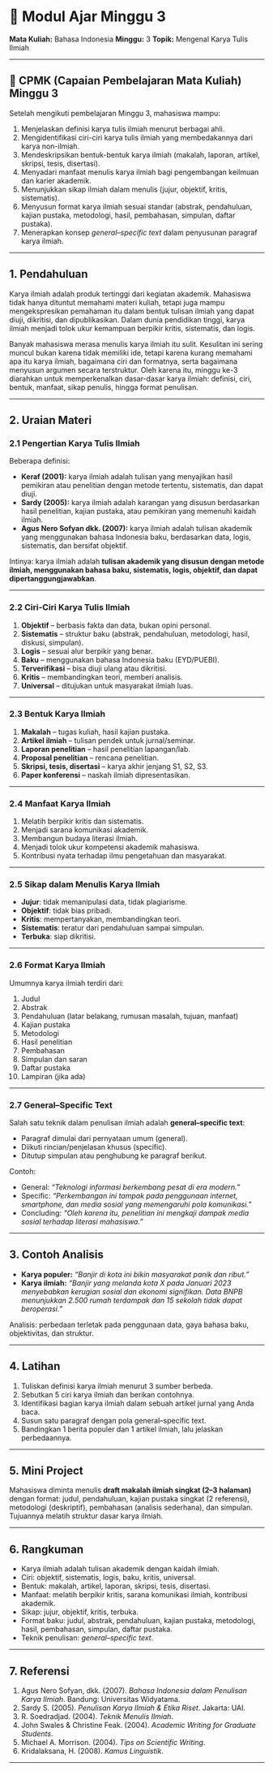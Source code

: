 
# 📘 Modul Ajar Minggu 3

**Mata Kuliah:** Bahasa Indonesia
**Minggu:** 3
**Topik:** Mengenal Karya Tulis Ilmiah

---

## 🎯 CPMK (Capaian Pembelajaran Mata Kuliah) Minggu 3

Setelah mengikuti pembelajaran Minggu 3, mahasiswa mampu:

1. Menjelaskan definisi karya tulis ilmiah menurut berbagai ahli.
2. Mengidentifikasi ciri-ciri karya tulis ilmiah yang membedakannya dari karya non-ilmiah.
3. Mendeskripsikan bentuk-bentuk karya ilmiah (makalah, laporan, artikel, skripsi, tesis, disertasi).
4. Menyadari manfaat menulis karya ilmiah bagi pengembangan keilmuan dan karier akademik.
5. Menunjukkan sikap ilmiah dalam menulis (jujur, objektif, kritis, sistematis).
6. Menyusun format karya ilmiah sesuai standar (abstrak, pendahuluan, kajian pustaka, metodologi, hasil, pembahasan, simpulan, daftar pustaka).
7. Menerapkan konsep *general–specific text* dalam penyusunan paragraf karya ilmiah.

---

## 1. Pendahuluan 

Karya ilmiah adalah produk tertinggi dari kegiatan akademik. Mahasiswa tidak hanya dituntut memahami materi kuliah, tetapi juga mampu mengekspresikan pemahaman itu dalam bentuk tulisan ilmiah yang dapat diuji, dikritisi, dan dipublikasikan. Dalam dunia pendidikan tinggi, karya ilmiah menjadi tolok ukur kemampuan berpikir kritis, sistematis, dan logis.

Banyak mahasiswa merasa menulis karya ilmiah itu sulit. Kesulitan ini sering muncul bukan karena tidak memiliki ide, tetapi karena kurang memahami apa itu karya ilmiah, bagaimana ciri dan formatnya, serta bagaimana menyusun argumen secara terstruktur. Oleh karena itu, minggu ke-3 diarahkan untuk memperkenalkan dasar-dasar karya ilmiah: definisi, ciri, bentuk, manfaat, sikap penulis, hingga format penulisan.

---

## 2. Uraian Materi

### 2.1 Pengertian Karya Tulis Ilmiah

Beberapa definisi:

* **Keraf (2001):** karya ilmiah adalah tulisan yang menyajikan hasil pemikiran atau penelitian dengan metode tertentu, sistematis, dan dapat diuji.
* **Sardy (2005):** karya ilmiah adalah karangan yang disusun berdasarkan hasil penelitian, kajian pustaka, atau pemikiran yang memenuhi kaidah ilmiah.
* **Agus Nero Sofyan dkk. (2007):** karya ilmiah adalah tulisan akademik yang menggunakan bahasa Indonesia baku, berdasarkan data, logis, sistematis, dan bersifat objektif.

Intinya: karya ilmiah adalah **tulisan akademik yang disusun dengan metode ilmiah, menggunakan bahasa baku, sistematis, logis, objektif, dan dapat dipertanggungjawabkan**.

---

### 2.2 Ciri-Ciri Karya Tulis Ilmiah

1. **Objektif** – berbasis fakta dan data, bukan opini personal.
2. **Sistematis** – struktur baku (abstrak, pendahuluan, metodologi, hasil, diskusi, simpulan).
3. **Logis** – sesuai alur berpikir yang benar.
4. **Baku** – menggunakan bahasa Indonesia baku (EYD/PUEBI).
5. **Terverifikasi** – bisa diuji ulang atau dikritisi.
6. **Kritis** – membandingkan teori, memberi analisis.
7. **Universal** – ditujukan untuk masyarakat ilmiah luas.

---

### 2.3 Bentuk Karya Ilmiah

1. **Makalah** – tugas kuliah, hasil kajian pustaka.
2. **Artikel ilmiah** – tulisan pendek untuk jurnal/seminar.
3. **Laporan penelitian** – hasil penelitian lapangan/lab.
4. **Proposal penelitian** – rencana penelitian.
5. **Skripsi, tesis, disertasi** – karya akhir jenjang S1, S2, S3.
6. **Paper konferensi** – naskah ilmiah dipresentasikan.

---

### 2.4 Manfaat Karya Ilmiah

1. Melatih berpikir kritis dan sistematis.
2. Menjadi sarana komunikasi akademik.
3. Membangun budaya literasi ilmiah.
4. Menjadi tolok ukur kompetensi akademik mahasiswa.
5. Kontribusi nyata terhadap ilmu pengetahuan dan masyarakat.

---

### 2.5 Sikap dalam Menulis Karya Ilmiah

* **Jujur**: tidak memanipulasi data, tidak plagiarisme.
* **Objektif**: tidak bias pribadi.
* **Kritis**: mempertanyakan, membandingkan teori.
* **Sistematis**: teratur dari pendahuluan sampai simpulan.
* **Terbuka**: siap dikritisi.

---

### 2.6 Format Karya Ilmiah

Umumnya karya ilmiah terdiri dari:

1. Judul
2. Abstrak
3. Pendahuluan (latar belakang, rumusan masalah, tujuan, manfaat)
4. Kajian pustaka
5. Metodologi
6. Hasil penelitian
7. Pembahasan
8. Simpulan dan saran
9. Daftar pustaka
10. Lampiran (jika ada)

---

### 2.7 General–Specific Text

Salah satu teknik dalam penulisan ilmiah adalah **general–specific text**:

* Paragraf dimulai dari pernyataan umum (general).
* Diikuti rincian/penjelasan khusus (specific).
* Ditutup simpulan atau penghubung ke paragraf berikut.

Contoh:

* General: *“Teknologi informasi berkembang pesat di era modern.”*
* Specific: *“Perkembangan ini tampak pada penggunaan internet, smartphone, dan media sosial yang memengaruhi pola komunikasi.”*
* Concluding: *“Oleh karena itu, penelitian ini mengkaji dampak media sosial terhadap literasi mahasiswa.”*

---

## 3. Contoh Analisis

* **Karya populer:** *“Banjir di kota ini bikin masyarakat panik dan ribut.”*
* **Karya ilmiah:** *“Banjir yang melanda kota X pada Januari 2023 menyebabkan kerugian sosial dan ekonomi signifikan. Data BNPB menunjukkan 2.500 rumah terdampak dan 15 sekolah tidak dapat beroperasi.”*

Analisis: perbedaan terletak pada penggunaan data, gaya bahasa baku, objektivitas, dan struktur.

---

## 4. Latihan

1. Tuliskan definisi karya ilmiah menurut 3 sumber berbeda.
2. Sebutkan 5 ciri karya ilmiah dan berikan contohnya.
3. Identifikasi bagian karya ilmiah dalam sebuah artikel jurnal yang Anda baca.
4. Susun satu paragraf dengan pola general–specific text.
5. Bandingkan 1 berita populer dan 1 artikel ilmiah, lalu jelaskan perbedaannya.

---

## 5. Mini Project

Mahasiswa diminta menulis **draft makalah ilmiah singkat (2–3 halaman)** dengan format: judul, pendahuluan, kajian pustaka singkat (2 referensi), metodologi (deskriptif), pembahasan (analisis sederhana), dan simpulan. Tujuannya melatih struktur dasar karya ilmiah.

---

## 6. Rangkuman

* Karya ilmiah adalah tulisan akademik dengan kaidah ilmiah.
* Ciri: objektif, sistematis, logis, baku, kritis, universal.
* Bentuk: makalah, artikel, laporan, skripsi, tesis, disertasi.
* Manfaat: melatih berpikir kritis, sarana komunikasi ilmiah, kontribusi akademik.
* Sikap: jujur, objektif, kritis, terbuka.
* Format baku: judul, abstrak, pendahuluan, kajian pustaka, metodologi, hasil, pembahasan, simpulan, daftar pustaka.
* Teknik penulisan: *general–specific text*.

---

## 7. Referensi

1. Agus Nero Sofyan, dkk. (2007). *Bahasa Indonesia dalam Penulisan Karya Ilmiah*. Bandung: Universitas Widyatama.
2. Sardy S. (2005). *Penulisan Karya Ilmiah & Etika Riset*. Jakarta: UAI.
3. R. Soedradjad. (2004). *Teknik Menulis Ilmiah*.
4. John Swales & Christine Feak. (2004). *Academic Writing for Graduate Students*.
5. Michael A. Morrison. (2004). *Tips on Scientific Writing*.
6. Kridalaksana, H. (2008). *Kamus Linguistik*.

---
